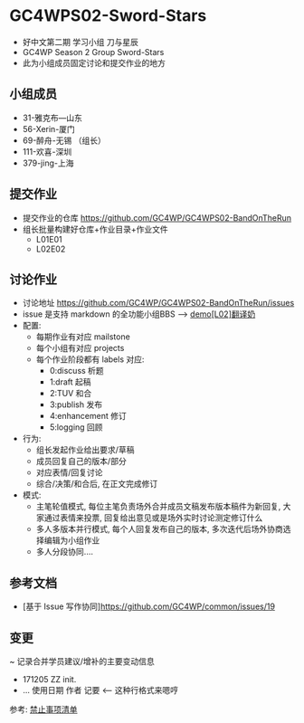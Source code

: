 # GC4WPS02-Sword-Stars

- 好中文第二期 学习小组 刀与星辰
- GC4WP Season 2 Group Sword-Stars
- 此为小组成员固定讨论和提交作业的地方

## 小组成员

- 31-雅克布—山东
- 56-Xerin-厦门
- 69-醉舟-无锡 （组长）
- 111-欢喜-深圳
- 379-jing-上海


## 提交作业
- 提交作业的仓库 https://github.com/GC4WP/GC4WPS02-BandOnTheRun
- 组长批量构建好仓库+作业目录+作业文件
  - L01E01
  - L02E02


## 讨论作业

- 讨论地址  https://github.com/GC4WP/GC4WPS02-BandOnTheRun/issues
- issue 是支持 markdown 的全功能小组BBS --> [demo[L02]翻译奶](https://github.com/GC4WP/common/issues/18)
- 配置:
    + 每期作业有对应 mailstone
    + 每个小组有对应 projects
    + 每个作业阶段都有 labels 对应:
        * 0:discuss    析题
        * 1:draft       起稿
        * 2:TUV         和合
        * 3:publish     发布
        * 4:enhancement 修订
        * 5:logging      回顾
- 行为:
    + 组长发起作业给出要求/草稿
    + 成员回复自己的版本/部分
    + 对应表情/回复讨论
    + 综合/决策/和合后, 在正文完成修订
- 模式:
    + 主笔轮值模式, 每位主笔负责场外合并成员文稿发布版本稿件为新回复, 大家通过表情来投票, 回复给出意见或是场外实时讨论测定修订什么
    + 多人多版本并行模式, 每个人回复发布自己的版本, 多次迭代后场外协商选择编辑为小组作业
    + 多人分段协同....


## 参考文档
- [基于 Issue 写作协同]https://github.com/GC4WP/common/issues/19


## 变更
~ 记录合并学员建议/增补的主要变动信息

- 171205 ZZ init.
- ... 使用日期 作者 记要 <-- 这种行格式来嗯哼


参考: [禁止事项清单](https://github.com/GC4WP/common/wiki/HbNotDoIt)
